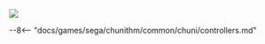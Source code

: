 <img class="header-logo" src="/img/sega/chunithm/airplus/logo.webp">

--8<-- "docs/games/sega/chunithm/common/chuni/controllers.md"
